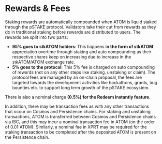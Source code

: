 # Rewards & Fees

Staking rewards are automatically compounded when ATOM is liquid staked through the pSTAKE protocol. Validators take their cut from rewards as they do in traditional staking before rewards are distributed to users. The rewards are split into two parts:

* **95% goes to stkATOM holders**: This happens **in the form of stkATOM** appreciation overtime through staking and auto compounding as their respective shares keep on increasing due to increase in the stkATOM/ATOM exchange rate.
* **5% goes to the protocol**: This 5% fee is charged on auto compounding of rewards (not on any other steps like staking, unstaking or claim). The protocol fees are managed by an on-chain proposal, the fees are targeted towards the development activities like hackathons, grants, bug bounties etc. to support long term growth of the pSTAKE ecosystem.

There is also a nominal charge **(0.5%) for the Redeem Instantly feature**.

In addition, there may be transaction fees as with any other transactions that occur on Cosmos and Persistence chains. For staking and unstaking transactions, ATOM is transferred between Cosmos and Persistence chains via IBC, and this may incur a nominal transaction fee in ATOM (on the order of 0.01 ATOM). Similarly, a nominal fee in XPRT may be required for the staking transaction to be completed after the deposited ATOM is present on the Persistence chain.
